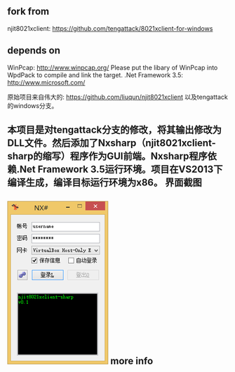 ﻿fork from
---
njit8021xclient: https://github.com/tengattack/8021xclient-for-windows

depends on
---
WinPcap: http://www.winpcap.org/
Please put the libary of WinPcap into WpdPack to compile and link the target.
.Net Framework 3.5: http://www.microsoft.com/

原始项目来自伟大的: https://github.com/liuqun/njit8021xclient
以及tengattack的windows分支。

本项目是对tengattack分支的修改，将其输出修改为DLL文件。然后添加了Nxsharp（njit8021xclient-sharp的缩写）程序作为GUI前端。Nxsharp程序依赖.Net Framework 3.5运行环境。项目在VS2013下编译生成，编译目标运行环境为x86。
界面截图
---
![screenshot](./screenshot.png)
more info
---
